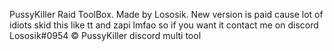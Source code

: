 PussyKiller Raid ToolBox.
Made by Lososik.
New version is paid cause lot of idiots skid this like tt and zapi lmfao so if you want it contact me on discord Lososik#0954
© PussyKiller discord multi tool
